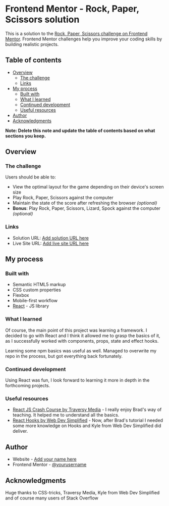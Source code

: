 # Frontend Mentor - Rock, Paper, Scissors solution

This is a solution to the [Rock, Paper, Scissors challenge on Frontend Mentor](https://www.frontendmentor.io/challenges/rock-paper-scissors-game-pTgwgvgH). Frontend Mentor challenges help you improve your coding skills by building realistic projects.

## Table of contents

- [Overview](#overview)
  - [The challenge](#the-challenge)
  - [Links](#links)
- [My process](#my-process)
  - [Built with](#built-with)
  - [What I learned](#what-i-learned)
  - [Continued development](#continued-development)
  - [Useful resources](#useful-resources)
- [Author](#author)
- [Acknowledgments](#acknowledgments)

**Note: Delete this note and update the table of contents based on what sections you keep.**

## Overview

### The challenge

Users should be able to:

- View the optimal layout for the game depending on their device's screen size
- Play Rock, Paper, Scissors against the computer
- Maintain the state of the score after refreshing the browser _(optional)_
- **Bonus**: Play Rock, Paper, Scissors, Lizard, Spock against the computer _(optional)_

### Links

- Solution URL: [Add solution URL here]()
- Live Site URL: [Add live site URL here](https://bucholski.github.io/learning_projects/rps-react-prod/result)

## My process

### Built with

- Semantic HTML5 markup
- CSS custom properties
- Flexbox
- Mobile-first workflow
- [React](https://reactjs.org/) - JS library

### What I learned

Of course, the main point of this project was learning a framework. I decided to go with React and I think it allowed me to grasp the basics of it, as I successfully worked with components, props, state and effect hooks.

Learning some npm basics was useful as well. Managed to overwrite my repo in the process, but got everything back fortunately.

### Continued development

Using React was fun, I look forward to learning it more in depth in the forthcoming projects.

### Useful resources

- [React JS Crash Course by Traversy Media](https://www.youtube.com/watch?v=w7ejDZ8SWv8&) - I really enjoy Brad's way of teaching. It helped me to understand all the basics.
- [React Hooks by Web Dev Simplified](https://www.youtube.com/watch?v=O6P86uwfdR0&list=PLZlA0Gpn_vH8EtggFGERCwMY5u5hOjf-h) - Now, after Brad's tutorial I needed some more knowledge on Hooks and Kyle from Web Dev Simplified did deliver.

## Author

- Website - [Add your name here](https://bucholski.github.io/)
- Frontend Mentor - [@yourusername](https://www.frontendmentor.io/profile/bucholski)

## Acknowledgments

Huge thanks to CSS-tricks, Traversy Media, Kyle from Web Dev Simplified and of course many users of Stack Overflow
